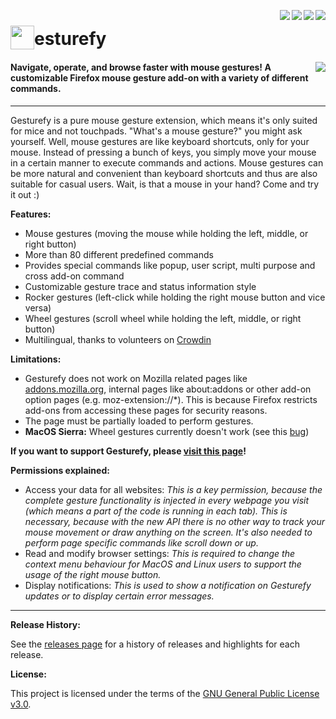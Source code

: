 [<img align="right" src="https://img.shields.io/amo/stars/gesturefy.svg">](https://addons.mozilla.org/firefox/addon/gesturefy/reviews/)
[<img align="right" src="https://img.shields.io/amo/users/gesturefy.svg">](https://addons.mozilla.org/firefox/addon/gesturefy/statistics)
[<img align="right" src="https://img.shields.io/github/release/robbendebiene/gesturefy.svg">](https://github.com/Robbendebiene/Gesturefy/releases)
[<img align="right" src="https://img.shields.io/github/license/robbendebiene/gesturefy.svg">](https://github.com/Robbendebiene/Gesturefy/blob/master/LICENSE)


# <sub><img src="https://github.com/Robbendebiene/Gesturefy/blob/master/src/resources/img/iconx48.png" height="38" width="38"></sub>esturefy


#### [<img align="right" src="https://addons.cdn.mozilla.net/static/img/addons-buttons/AMO-button_2.png">](https://addons.mozilla.org/firefox/addon/gesturefy/) Navigate, operate, and browse faster with mouse gestures! A customizable Firefox mouse gesture add-on with a variety of different commands.


***

Gesturefy is a pure mouse gesture extension, which means it's only suited for mice and not touchpads. "What's a mouse gesture?" you might ask yourself. Well, mouse gestures are like keyboard shortcuts, only for your mouse. Instead of pressing a bunch of keys, you simply move your mouse in a certain manner to execute commands and actions. Mouse gestures can be more natural and convenient than keyboard shortcuts and thus are also suitable for casual users. Wait, is that a mouse in your hand? Come and try it out :)

**Features:**

 - Mouse gestures (moving the mouse while holding the left, middle, or right button)
 - More than 80 different predefined commands
 - Provides special commands like popup, user script, multi purpose and cross add-on command
 - Customizable gesture trace and status information style
 - Rocker gestures (left-click while holding the right mouse button and vice versa)
 - Wheel gestures (scroll wheel while holding the left, middle, or right button)
 - Multilingual, thanks to volunteers on [Crowdin](https://crowdin.com/project/gesturefy)

**Limitations:**

 - Gesturefy does not work on Mozilla related pages like [addons.mozilla.org](https://addons.mozilla.org), internal pages like about:addons or other add-on option pages (e.g. moz-extension://*). This is because Firefox restricts add-ons from accessing these pages for security reasons.
 - The page must be partially loaded to perform gestures.
 - **MacOS Sierra:** Wheel gestures currently doesn't work (see this [bug](https://bugzilla.mozilla.org/show_bug.cgi?id=1424893))


**If you want to support Gesturefy, please [visit this page](https://github.com/Robbendebiene/Gesturefy/wiki/FAQ#where-and-how-can-i-support-gesturefy)!**

**Permissions explained:**

 - Access your data for all websites: *This is a key permission, because the complete gesture functionality is injected in every webpage you visit (which means a part of the code is running in each tab). This is necessary, because with the new API there is no other way to track your mouse movement or draw anything on the screen. It's also needed to perform page specific commands like scroll down or up.*
 - Read and modify browser settings: *This is required to change the context menu behaviour for MacOS and Linux users to support the usage of the right mouse button.*
 - Display notifications: *This is used to show a notification on Gesturefy updates or to display certain error messages.*


***

**Release History:**

See the [releases page](https://github.com/Robbendebiene/Gesturefy/releases) for a history of releases and highlights for each release.

**License:**

This project is licensed under the terms of the [GNU General Public License v3.0](https://github.com/Robbendebiene/Gesturefy/blob/master/LICENSE).
